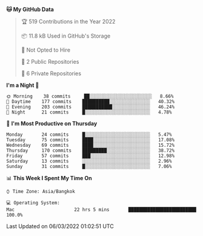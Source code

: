 <!--START_SECTION:waka-->
**🐱 My GitHub Data** 

> 🏆 519 Contributions in the Year 2022
 > 
> 📦 11.8 kB Used in GitHub's Storage 
 > 
> 🚫 Not Opted to Hire
 > 
> 📜 2 Public Repositories 
 > 
> 🔑 6 Private Repositories  
 > 
**I'm a Night 🦉** 

```text
🌞 Morning    38 commits     ██░░░░░░░░░░░░░░░░░░░░░░░   8.66% 
🌆 Daytime    177 commits    ██████████░░░░░░░░░░░░░░░   40.32% 
🌃 Evening    203 commits    ███████████░░░░░░░░░░░░░░   46.24% 
🌙 Night      21 commits     █░░░░░░░░░░░░░░░░░░░░░░░░   4.78%

```
📅 **I'm Most Productive on Thursday** 

```text
Monday       24 commits     █░░░░░░░░░░░░░░░░░░░░░░░░   5.47% 
Tuesday      75 commits     ████░░░░░░░░░░░░░░░░░░░░░   17.08% 
Wednesday    69 commits     ████░░░░░░░░░░░░░░░░░░░░░   15.72% 
Thursday     170 commits    █████████░░░░░░░░░░░░░░░░   38.72% 
Friday       57 commits     ███░░░░░░░░░░░░░░░░░░░░░░   12.98% 
Saturday     13 commits     ░░░░░░░░░░░░░░░░░░░░░░░░░   2.96% 
Sunday       31 commits     █░░░░░░░░░░░░░░░░░░░░░░░░   7.06%

```


📊 **This Week I Spent My Time On** 

```text
⌚︎ Time Zone: Asia/Bangkok

💻 Operating System: 
Mac                      22 hrs 5 mins       █████████████████████████   100.0%

```


 Last Updated on 06/03/2022 01:02:51 UTC
<!--END_SECTION:waka-->